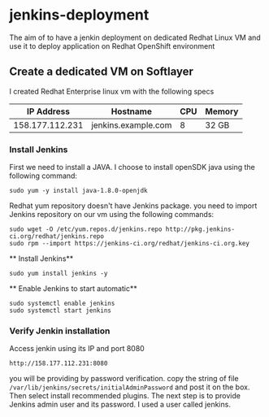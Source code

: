# jenkins-deployment
The aim of to have a jenkin deployment on dedicated Redhat Linux VM and use it to deploy application on Redhat OpenShift environment

## Create a dedicated VM on Softlayer
I created Redhat Enterprise linux vm with the following specs

| IP Address | Hostname | CPU | Memory
| ---  | ---|---|---|
| 158.177.112.231 | jenkins.example.com | 8 | 32 GB|

### Install Jenkins
First we need to install a JAVA. I choose to install openSDK java using the following command:
```
sudo yum -y install java-1.8.0-openjdk
```
Redhat yum repository doesn't have Jenkins package. you need to import Jenkins repository on our vm using the following commands:
```
sudo wget -O /etc/yum.repos.d/jenkins.repo http://pkg.jenkins-ci.org/redhat/jenkins.repo
sudo rpm --import https://jenkins-ci.org/redhat/jenkins-ci.org.key
```
** Install Jenkins**
```
sudo yum install jenkins -y
````
** Enable Jenkins to start automatic**
```
sudo systemctl enable jenkins
sudo systemctl start jenkins
```
### Verify Jenkin installation
Access jenkin using its IP and port 8080
```
http://158.177.112.231:8080
````
you will be providing by password verification. copy the string of file ``` /var/lib/jenkins/secrets/initialAdminPassword ``` and post it on the box. Then select install recommended plugins. The next step is to provide Jenkins admin user and its password. I used a user called jenkins. 
